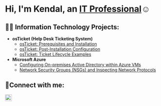 <h1>Hi, I'm Kendal, an <a href="https://linkedin.com/in/Josh">IT Professional</a>☺</h1>

<h2>👨‍💻 Information Technology Projects:</h2>

- <b>osTicket (Help Desk Ticketing System)</b>
  - [osTicket: Prerequisites and Installation](https://github.com/joshmadakorcc/osticket-prereqs)
  - [osTicket: Post-Installation Configuration](https://github.com/kpratt97/post-install-config)
  - [osTicket: Ticket Lifecycle Examples](https://github.com/kpratt97/ticket-lifecycle)
- <b>Microsoft Azure</b>
  - [Configuring On-premises Active Directory within Azure VMs](https://github.com/kpratt97/configure-ad)
  - [Network Security Groups (NSGs) and Inspecting Network Protocols](https://github.com/kpratt97/azure-network-protocols)

<h2>🤳Connect with me:</h2>

[<img align="left" alt="Josh | LinkedIn" width="22px" src="https://cdn.jsdelivr.net/npm/simple-icons@v3/icons/linkedin.svg" />][linkedin]

[linkedin]: https://linkedin.com/in/Josh
